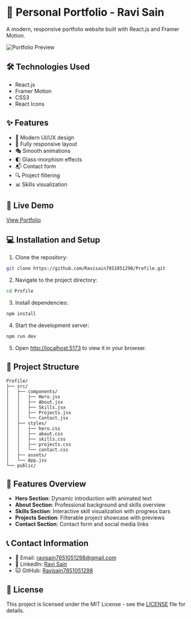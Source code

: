 # 🚀 Personal Portfolio - Ravi Sain

A modern, responsive portfolio website built with React.js and Framer Motion.

![Portfolio Preview](./preview.png)

## 🛠️ Technologies Used

- React.js
- Framer Motion
- CSS3
- React Icons

## ✨ Features

- 🎨 Modern UI/UX design
- 📱 Fully responsive layout
- 🎭 Smooth animations
- 🌓 Glass-morphism effects
- 📬 Contact form
- 🔍 Project filtering
- 📊 Skills visualization

## 🚀 Live Demo

[View Portfolio](https://profile-tan-three.vercel.app/)

## 💻 Installation and Setup

1. Clone the repository:
```bash
git clone https://github.com/Ravisain7851051298/Profile.git
```

2. Navigate to the project directory:
```bash
cd Profile
```

3. Install dependencies:
```bash
npm install
```

4. Start the development server:
```bash
npm run dev
```

5. Open [http://localhost:5173](http://localhost:5173) to view it in your browser.

## 📂 Project Structure

```
Profile/
├── src/
│   ├── components/
│   │   ├── Hero.jsx
│   │   ├── About.jsx
│   │   ├── Skills.jsx
│   │   ├── Projects.jsx
│   │   └── Contact.jsx
│   ├── styles/
│   │   ├── hero.css
│   │   ├── about.css
│   │   ├── skills.css
│   │   ├── projects.css
│   │   └── contact.css
│   ├── assets/
│   └── App.jsx
└── public/
```

## 🎯 Features Overview

- **Hero Section**: Dynamic introduction with animated text
- **About Section**: Professional background and skills overview
- **Skills Section**: Interactive skill visualization with progress bars
- **Projects Section**: Filterable project showcase with previews
- **Contact Section**: Contact form and social media links

## 📞 Contact Information

- 📧 Email: ravisain7851051298@gmail.com
- 💼 LinkedIn: [Ravi Sain](https://linkedin.com/in/Ravisain75688)
- 🐱 GitHub: [Ravisain7851051298](https://github.com/Ravisain7851051298)

## 📄 License

This project is licensed under the MIT License - see the [LICENSE](LICENSE) file for details.
